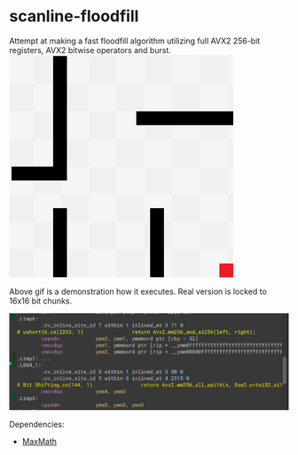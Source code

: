 # scanline-floodfill
Attempt at making a fast floodfill algorithm utilizing full AVX2 256-bit registers, AVX2 bitwise operators and burst.
![](scanline.gif)

Above gif is a demonstration how it executes. Real version is locked to 16x16 bit chunks.

![](vectorized.PNG)

Dependencies:
- [MaxMath](https://www.github.com/MrUnbelievable92/MaxMath)
